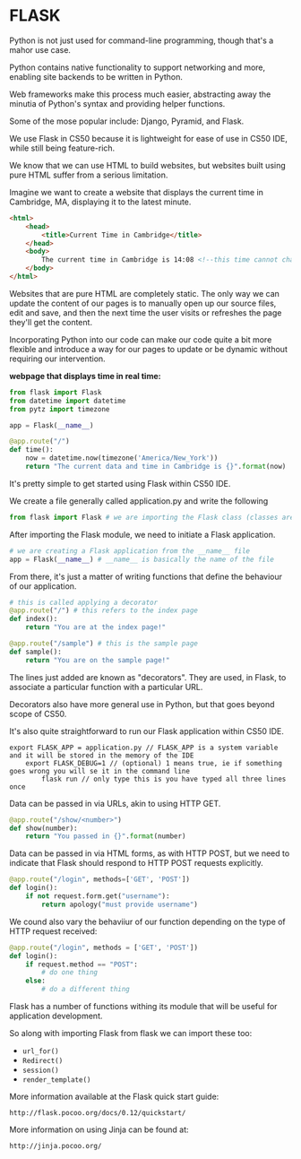 # FLASK

Python is not just used for command-line programming, though that's a mahor use case.

Python contains native functionality to support networking and more, enabling site backends to be written in Python.

Web frameworks make this process much easier, abstracting away the minutia of Python's syntax and providing helper functions.

Some of the mose popular include: Django, Pyramid, and Flask.

We use Flask in CS50 because it is lightweight for ease of use in CS50 IDE, while still being feature-rich.

We know that we can use HTML to build websites, but websites built using pure HTML suffer from a serious limitation.

Imagine we want to create a website that displays the current time in Cambridge, MA, displaying it to the latest minute.

```html
<html>
    <head>
        <title>Current Time in Cambridge</title>
    </head>
    <body>
        The current time in Cambridge is 14:08 <!--this time cannot change-->
    </body>
</html>
```

Websites that are pure HTML are completely static. The only way we can update the content of our pages is to manually open up our source files, edit and save, and then the next time the user visits or refreshes the page they'll get the content.

Incorporating Python into our code can make our code quite a bit more flexible and introduce a way for our pages to update or be dynamic without requiring our intervention.

**webpage that displays time in real time:**

```python
from flask import Flask
from datetime import datetime
from pytz import timezone

app = Flask(__name__)

@app.route("/")
def time():
    now = datetime.now(timezone('America/New_York'))
    return "The current data and time in Cambridge is {}".format(now)
```

It's pretty simple to get started using Flask within CS50 IDE.

We create a file generally called application.py and write the following

```python
from flask import Flask # we are importing the Flask class (classes are denoted by first letter capitalized)
```

After importing the Flask module, we need to initiate a Flask application.

```python
# we are creating a Flask application from the __name__ file
app = Flask(__name__) # __name__ is basically the name of the file
```

From there, it's just a matter of writing functions that define the behaviour of our application.

```python
# this is called applying a decorator
@app.route("/") # this refers to the index page
def index():
    return "You are at the index page!"

@app.route("/sample") # this is the sample page
def sample():
    return "You are on the sample page!"
```

The lines just added are known as "decorators". They are used, in Flask, to associate a particular function with a particular URL.

Decorators also have more general use in Python, but that goes beyond scope of CS50.

It's also quite straightforward to run our Flask application within CS50 IDE.

```
export FLASK_APP = application.py // FLASK_APP is a system variable and it will be stored in the memory of the IDE
	export FLASK_DEBUG=1 // (optional) 1 means true, ie if something goes wrong you will se it in the command line
		flask run // only type this is you have typed all three lines once
```

Data can be passed in via URLs, akin to using HTTP GET.

```python
@app.route("/show/<number>")
def show(number):
    return "You passed in {}".format(number)
```

Data can be passed in via HTML forms, as with HTTP POST, but we need to indicate that Flask should respond to HTTP POST requests explicitly.

```python
@app.route("/login", methods=['GET', 'POST'])
def login():
    if not request.form.get("username"):
    	return apology("must provide username")
```

We cound also vary the behaviiur of our function depending on the type of HTTP request received:

```python
@app.route("/login", methods = ['GET', 'POST'])
def login():
    if request.method == "POST":
        # do one thing
    else:
        # do a different thing

```

Flask has a number of functions withing its module that will be useful for application development.

So along with importing Flask from flask we can import these too:

- `url_for()`
- `Redirect()`
- `session()`
- `render_template()`

More information available at the Flask quick start guide:

`http://flask.pocoo.org/docs/0.12/quickstart/`

More information on using Jinja can be found at:

`http://jinja.pocoo.org/`

